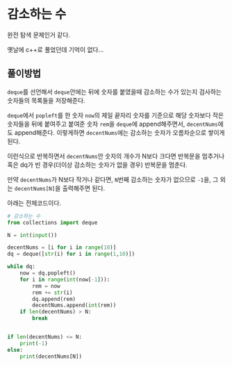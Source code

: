 # 감소하는 수

완전 탐색 문제인거 같다.

옛날에 c++로 풀었던데 기억이 없다...



## 풀이방법

`deque`를 선언해서 `deque`안에는 뒤에 숫자를 붙였을때 감소하는 수가 있는지 검사하는 숫자들의 목록들을 저장해준다.

`deque`에서 `popleft`를 한 숫자 `now`의 제일 끝자리 숫자를 기준으로 해당 숫자보다 작은 숫자들을 뒤에 붙여주고 붙여준 숫자 `rem`을 `deque`에 append해주면서, `decentNums`에도 append해준다. 이렇게하면 `decentNums`에는 감소하는 숫자가 오름차순으로 쌓이게 된다.

이런식으로 반복하면서 `decentNums`안 숫자의 개수가 N보다 크다면 반복문을 멈추거나 혹은 dq가 빈 경우(더이상 감소하는 숫자가 없을 경우) 반복문을 멈춘다.

만약 `decentNums`가 N보다 작거나 같다면, `N`번째 감소하는 숫자가 없으므로 `-1`을,
그 외는 `decentNums[N]`을 출력해주면 된다.



아래는 전체코드이다.

```python
# 감소하는 수
from collections import deque

N = int(input())

decentNums = [i for i in range(10)]
dq = deque([str(i) for i in range(1,10)])

while dq:
    now = dq.popleft()
    for i in range(int(now[-1])):
        rem = now
        rem += str(i)
        dq.append(rem)
        decentNums.append(int(rem))
    if len(decentNums) > N:
        break


if len(decentNums) <= N:
    print(-1)
else:
    print(decentNums[N])
```



